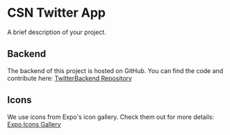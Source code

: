 # CSN Twitter App

A brief description of your project.

## Backend

The backend of this project is hosted on GitHub. You can find the code and contribute here:
[TwitterBackend Repository](https://github.com/tmastrangelo/TwitterBackend)

## Icons

We use icons from Expo's icon gallery. Check them out for more details:
[Expo Icons Gallery](https://icons.expo.fyi/Index)
